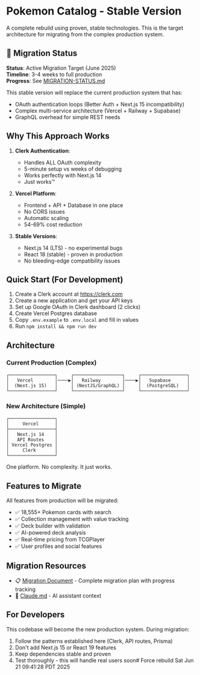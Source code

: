# Pokemon Catalog - Stable Version

A complete rebuild using proven, stable technologies. This is the target architecture for migrating from the complex production system.

## 🚀 Migration Status

**Status**: Active Migration Target (June 2025)  
**Timeline**: 3-4 weeks to full production  
**Progress**: See [MIGRATION-STATUS.md](./MIGRATION-STATUS.md)

This stable version will replace the current production system that has:
- OAuth authentication loops (Better Auth + Next.js 15 incompatibility)
- Complex multi-service architecture (Vercel + Railway + Supabase)
- GraphQL overhead for simple REST needs

## Why This Approach Works

1. **Clerk Authentication**: 
   - Handles ALL OAuth complexity
   - 5-minute setup vs weeks of debugging
   - Works perfectly with Next.js 14
   - Just works™️

2. **Vercel Platform**:
   - Frontend + API + Database in one place
   - No CORS issues
   - Automatic scaling
   - 54-69% cost reduction

3. **Stable Versions**:
   - Next.js 14 (LTS) - no experimental bugs
   - React 18 (stable) - proven in production
   - No bleeding-edge compatibility issues

## Quick Start (For Development)

1. Create a Clerk account at https://clerk.com
2. Create a new application and get your API keys
3. Set up Google OAuth in Clerk dashboard (2 clicks)
4. Create Vercel Postgres database
5. Copy `.env.example` to `.env.local` and fill in values
6. Run `npm install && npm run dev`

## Architecture

### Current Production (Complex)
```
┌─────────────────┐     ┌──────────────────┐     ┌─────────────────┐
│   Vercel        │────▶│   Railway        │────▶│   Supabase      │
│  (Next.js 15)   │     │ (NestJS/GraphQL) │     │  (PostgreSQL)   │
└─────────────────┘     └──────────────────┘     └─────────────────┘
```

### New Architecture (Simple)
```
┌─────────────────┐
│     Vercel      │
├─────────────────┤
│   Next.js 14    │
│   API Routes    │
│ Vercel Postgres │
│     Clerk       │
└─────────────────┘
```

One platform. No complexity. It just works.

## Features to Migrate

All features from production will be migrated:
- ✅ 18,555+ Pokemon cards with search
- ✅ Collection management with value tracking
- ✅ Deck builder with validation
- ✅ AI-powered deck analysis
- ✅ Real-time pricing from TCGPlayer
- ✅ User profiles and social features

## Migration Resources

- 📋 [Migration Document](./MIGRATION.md) - Complete migration plan with progress tracking
- 🔧 [Claude.md](./CLAUDE.md) - AI assistant context

## For Developers

This codebase will become the new production system. During migration:
1. Follow the patterns established here (Clerk, API routes, Prisma)
2. Don't add Next.js 15 or React 19 features
3. Keep dependencies stable and proven
4. Test thoroughly - this will handle real users soon# Force rebuild Sat Jun 21 09:41:28 PDT 2025
